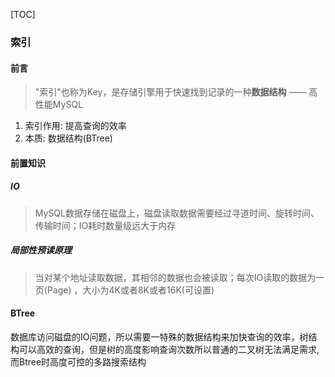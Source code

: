 [TOC]

### 索引

#### 前言

> "索引"也称为Key，是存储引擎用于快速找到记录的一种**数据结构**   —— 高性能MySQL

1. 索引作用:  提高查询的效率 
2. 本质: 数据结构(BTree)

#### 前置知识

##### IO

> MySQL数据存储在磁盘上，磁盘读取数据需要经过寻道时间、旋转时间、传输时间；IO耗时数量级远大于内存

##### 局部性预读原理

> 当对某个地址读取数据，其相邻的数据也会被读取；每次IO读取的数据为一页(Page) ，大小为4K或者8K或者16K(可设置)

#### BTree

数据库访问磁盘的IO问题，所以需要一特殊的数据结构来加快查询的效率，树结构可以高效的查询，但是树的高度影响查询次数所以普通的二叉树无法满足需求, 而Btree时高度可控的多路搜索结构

